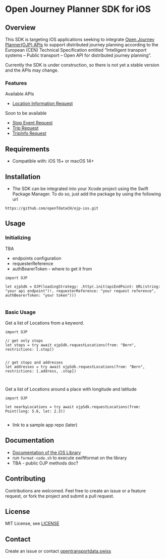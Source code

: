 # Open Journey Planner SDK for iOS

## Overview

This SDK is targeting iOS applications seeking to integrate [Open Journey Planner(OJP) APIs](https://opentdatach.github.io/ojp-ios/documentation/ojp/) to support distributed journey planning according to the European (CEN) Technical Specification entitled “Intelligent transport systems – Public transport – Open API for distributed journey planning”.


Currently the SDK is under construction, so there is not yet a stable version and the APIs may change.

### Features

Available APIs
- [Location Information Request](https://opentransportdata.swiss/en/cookbook/location-information-service/)

Soon to be available
- [Stop 
Event Request](https://opentransportdata.swiss/en/cookbook/ojp-stopeventservice/)
- [Trip Request](https://opentransportdata.swiss/en/cookbook/ojptriprequest/)
- [TripInfo Request](https://opentransportdata.swiss/en/cookbook/ojptripinforequest/)

## Requirements

- Compatible with: iOS 15+ or macOS 14+

## Installation

- The SDK can be integrated into your Xcode project using the Swift Package Manager. To do so, just add the package by using the following url
```
https://github.com/openTdataCH/ojp-ios.git
```

## Usage

### Initializing
TBA
- endpoints configuration
- requesterReference
- authBearerToken - where to get it from

```
import OJP

let ojpSdk = OJP(loadingStrategy: .http(.init(apiEndPoint: URL(string: "your api endpoint")!, requesterReference: "your request reference", authBearerToken: "your token")))
        

```

### Basic Usage

Get a list of Locations from a keyword.

```
import OJP
        
// get only stops
let stops = try await ojpSdk.requestLocations(from: "Bern", restrictions: [.stop])

        
// get stops and addresses
let addresses = try await ojpSdk.requestLocations(from: "Bern", restrictions: [.address, .stop])

                   

```


Get a list of Locations around a place with longitude and latitude

```
import OJP

let nearbyLocations = try await ojpSdk.requestLocations(from: Point(long: 5.6, lat: 2.3))
                           

```


- link to a sample app repo (later)

## Documentation

- [Documentation of the iOS Library](https://opentdatach.github.io/ojp-ios/documentation/ojp/)
- run `format-code.sh` to execute swiftformat on the library
- TBA - public OJP methods doc?

## Contributing

Contributions are welcomed. Feel free to create an issue or a feature request, or fork the project and submit a pull request.

## License

MIT License, see [LICENSE](./LICENSE)

## Contact

Create an issue or contact [opentransportdata.swiss](https://opentransportdata.swiss/en/contact-2/)
